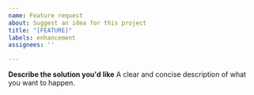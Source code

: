 ```yaml
---
name: Feature request
about: Suggest an idea for this project
title: "[FEATURE]"
labels: enhancement
assignees: ''

---
```


**Describe the solution you'd like**
A clear and concise description of what you want to happen.
